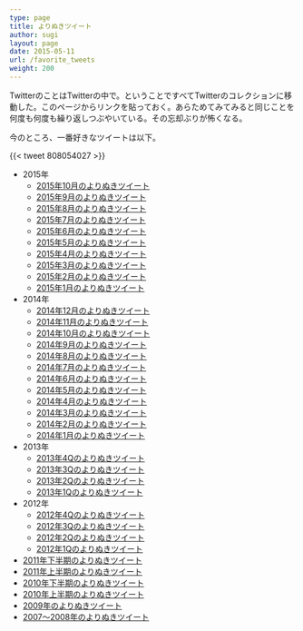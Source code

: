 ```yaml
---
type: page
title: よりぬきツイート
author: sugi
layout: page
date: 2015-05-11
url: /favorite_tweets
weight: 200
---
```

TwitterのことはTwitterの中で。ということですべてTwitterのコレクションに移動した。このページからリンクを貼っておく。あらためてみてみると同じことを何度も何度も繰り返しつぶやいている。その忘却ぶりが怖くなる。

今のところ、一番好きなツイートは以下。

{{< tweet 808054027 >}}

* 2015年
  * [2015年10月のよりぬきツイート](https://twitter.com/chez_sugi/timelines/662312986908884992)
  * [2015年9月のよりぬきツイート](https://twitter.com/chez_sugi/timelines/652183258013241344)
  * [2015年8月のよりぬきツイート](https://twitter.com/chez_sugi/timelines/638379128413143040)
  * [2015年7月のよりぬきツイート](https://twitter.com/chez_sugi/timelines/627133726779174912)
  * [2015年6月のよりぬきツイート](https://twitter.com/chez_sugi/timelines/616290655963348993)
  * [2015年5月のよりぬきツイート](https://twitter.com/chez_sugi/timelines/605085066486771712)
  * [2015年4月のよりぬきツイート](https://twitter.com/chez_sugi/timelines/594842248652533760)
  * [2015年3月のよりぬきツイート](https://twitter.com/chez_sugi/timelines/584332155951554560)
  * [2015年2月のよりぬきツイート](https://twitter.com/chez_sugi/timelines/572293669027516417)
  * [2015年1月のよりぬきツイート](https://twitter.com/chez_sugi/timelines/561927452906119168)
* 2014年
  * [2014年12月のよりぬきツイート](https://twitter.com/chez_sugi/timelines/550344247358918657)
  * [2014年11月のよりぬきツイート](https://twitter.com/chez_sugi/timelines/539104246751166464)
  * [2014年10月のよりぬきツイート](https://twitter.com/chez_sugi/timelines/528211306784911360)
  * [2014年9月のよりぬきツイート](https://twitter.com/chez_sugi/timelines/516834484033839106)
  * [2014年8月のよりぬきツイート](https://twitter.com/chez_sugi/timelines/506497998633717760)
  * [2014年7月のよりぬきツイート](https://twitter.com/chez_sugi/timelines/495018231363428354)
  * [2014年6月のよりぬきツイート](https://twitter.com/chez_sugi/timelines/485098633591676928)
  * [2014年5月のよりぬきツイート](https://twitter.com/chez_sugi/timelines/672475771110187008)
  * [2014年4月のよりぬきツイート](https://twitter.com/chez_sugi/timelines/672480864362631168)
  * [2014年3月のよりぬきツイート](https://twitter.com/chez_sugi/timelines/672856162186887169) 
  * [2014年2月のよりぬきツイート](https://twitter.com/chez_sugi/timelines/672854157259177984)
  * [2014年1月のよりぬきツイート](https://twitter.com/chez_sugi/timelines/672851804376330240)
* 2013年
  * [2013年4Qのよりぬきツイート](https://twitter.com/chez_sugi/timelines/672847107401768960) 
  * [2013年3Qのよりぬきツイート](https://twitter.com/chez_sugi/timelines/672837891014262784)
  * [2013年2Qのよりぬきツイート](https://twitter.com/chez_sugi/timelines/672830081656422400)
  * [2013年1Qのよりぬきツイート](https://twitter.com/chez_sugi/timelines/672827183837016064)
* 2012年
  * [2012年4Qのよりぬきツイート](https://twitter.com/chez_sugi/timelines/672823455113338881)
  * [2012年3Qのよりぬきツイート](https://twitter.com/chez_sugi/timelines/672819238776602624)
  * [2012年2Qのよりぬきツイート](https://twitter.com/chez_sugi/timelines/672810235745075200)
  * [2012年1Qのよりぬきツイート](https://twitter.com/chez_sugi/timelines/672786241750831104)
* [2011年下半期のよりぬきツイート](https://twitter.com/chez_sugi/timelines/672782709589020673)
* [2011年上半期のよりぬきツイート](https://twitter.com/chez_sugi/timelines/672777197522817024)
* [2010年下半期のよりぬきツイート](https://twitter.com/chez_sugi/timelines/672772036721184768)
* [2010年上半期のよりぬきツイート](https://twitter.com/chez_sugi/timelines/672765082342809600)
* [2009年のよりぬきツイート](https://twitter.com/chez_sugi/timelines/672761312435277825)
* [2007〜2008年のよりぬきツイート](https://twitter.com/chez_sugi/timelines/672483629591736320)

